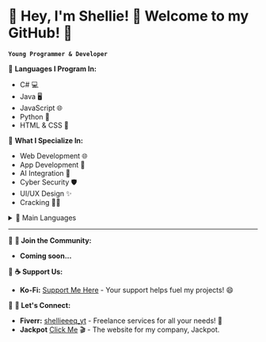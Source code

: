 # 🌟 Hey, I'm Shellie! 👋 Welcome to my GitHub! 🚀

**`Young Programmer & Developer`**

🔹 **Languages I Program In:**
- C# 💻
- Java 🖥️
- JavaScript 🌐
- Python 🐍
- HTML & CSS 🎨

🔹 **What I Specialize In:**
- Web Development 🌐
- App Development 📱
- AI Integration 🤖
- Cyber Security 🛡️
- UI/UX Design ✨
- Cracking ⛓️‍💥


<details>
  <summary> 🧰 Main Languages</summary>

  <img align="left" alt="JavaScript" width="30px" style="padding-right:10px;" src="https://cdn.jsdelivr.net/gh/devicons/devicon/icons/javascript/javascript-plain.svg" />
  <img align="left" alt="NodeJS" width="30px" style="padding-right:10px;" src="https://cdn.jsdelivr.net/gh/devicons/devicon/icons/nodejs/nodejs-original.svg" />
  <img align="left" alt="Python" width="30px" style="padding-right:10px;" src="https://cdn.jsdelivr.net/gh/devicons/devicon/icons/python/python-plain.svg" />
  <img align="left" alt="GitHub" width="30px" style="padding-right:10px;" src="https://cdn.jsdelivr.net/gh/devicons/devicon/icons/github/github-original.svg" />
  
  <br />
</details>

---

🔹 **💬 Join the Community:**

- **Coming soon...**

🔹 **☕ Support Us:**
- **Ko-Fi:** [Support Me Here](https://ko-fi.com/jackpotdev) - Your support helps fuel my projects! 😄

🔹 **🔗 Let's Connect:**
- **Fiverr:** [shellieeeq_yt](https://www.fiverr.com/shellieeeq_yt) - Freelance services for all your needs! 💼  
- **Jackpot** [Click Me](https://jackpotdev.xyz) 🎬 - The website for my company, Jackpot.
